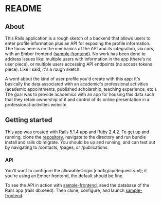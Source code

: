 # README
## About
This Rails application is a rough sketch of a backend that allows users to enter profile information plus an API for exposing the profile information. The focus here is on the mechanics of the API and its integration, via cors, with an Ember frontend ([sample-frontend](https://github.com/sebiscig/sample-frontend)). No work has been done to address issues like: multiple users with information in the app (there's no user piece), or multiple users accessing API endpoints (no access tokens piece). Like I said, it's a rough sketch.

A word about the kind of user profile you'd create with this app: it's basically the data associated with an academic's professional activities (academic appointments, published scholarship, teaching experience, etc.). The goal was to provide academics with an app for housing this data such that they retain ownership of it and control of its online presentation in a professional-activities website.
## Getting started
This app was created with Rails 5.1.4 app and Ruby 2.4.2. To get up and running, clone the [repository](https://github.com/sebiscig/sample-backend-plus-api), navigate to the directory and run bundle install and rails db:migrate. You should be up and running, and can test out by navigating to /contacts, /pages, or /publications.

### API
You'll want to configure the allowableOrigin (config/apiRequest.yml); if you're using an Ember frontend, the default should be fine.

To see the API in action with [sample-frontend](https://github.com/sebiscig/sample-frontend), seed the database of the Rails app (rails db:seed). Then clone, configure, and launch [sample-frontend](https://github.com/sebiscig/sample-frontend).
